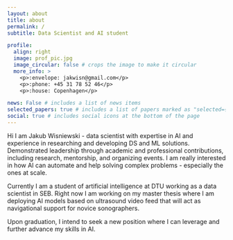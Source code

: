```yaml
---
layout: about
title: about
permalink: /
subtitle: Data Scientist and AI student

profile:
  align: right
  image: prof_pic.jpg
  image_circular: false # crops the image to make it circular
  more_info: >
    <p>:envelope: jakwisn@gmail.com</p>
    <p>:phone: +45 31 78 52 46</p>
    <p>:house: Copenhagen</p>

news: False # includes a list of news items
selected_papers: true # includes a list of papers marked as "selected={true}"
social: true # includes social icons at the bottom of the page
---
```


Hi I am Jakub Wisniewski - data scientist with expertise in AI and experience in researching and developing DS and ML solutions. Demonstrated leadership through academic and professional contributions, including research, mentorship, and organizing events. I am really interested in how AI can automate and help solving complex problems - especially the ones at scale.

Currently I am a student of artificial intelligence at DTU working as a data scientist in SEB. Right now I am working on my master thesis where I am deploying AI models based on ultrasound video feed that will act as navigational support for novice sonographers.

Upon graduation, I intend to seek a new position where I can leverage and further advance my skills in AI.

